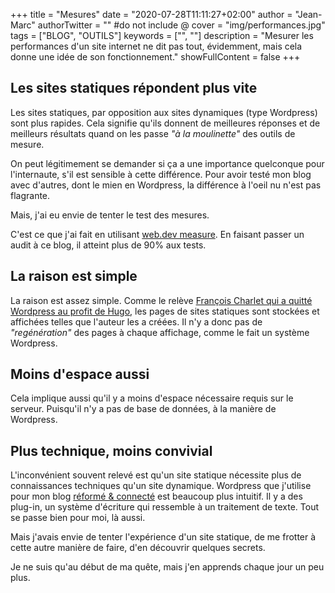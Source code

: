 +++
title = "Mesures"
date = "2020-07-28T11:11:27+02:00"
author = "Jean-Marc"
authorTwitter = "" #do not include @
cover = "img/performances.jpg"
tags = ["BLOG", "OUTILS"]
keywords = ["", ""]
description = "Mesurer les performances d'un site internet ne dit pas tout, évidemment, mais cela donne une idée de son fonctionnement."
showFullContent = false
+++

## Les sites statiques répondent plus vite

Les sites statiques, par opposition aux sites dynamiques (type Wordpress) sont plus rapides. Cela signifie qu'ils donnent de meilleures réponses et de meilleurs résultats quand on les passe *"à la moulinette"* des outils de mesure.

On peut légitimement se demander si ça a une importance quelconque pour l'internaute, s'il est sensible à cette différence. Pour avoir testé mon blog avec d'autres, dont le mien en Wordpress, la différence à l'oeil nu n'est pas flagrante.

Mais, j'ai eu envie de tenter le test des mesures.

C'est ce que j'ai fait en utilisant [web.dev measure](https://web.dev/measure/). En faisant passer un audit à ce blog, il atteint plus de 90% aux tests.

## La raison est simple

La raison est assez simple. Comme le relève [François Charlet qui a quitté Wordpress au profit de Hugo](https://francoischarlet.ch/2020/jai-quitte-wordpress-pour-hugo/#site-dynamique-et-site-statique), les pages de sites statiques sont stockées et affichées telles que l'auteur les a créées. Il n'y a donc pas de *"regénération"* des pages à chaque affichage, comme le fait un système Wordpress.

## Moins d'espace aussi

Cela implique aussi qu'il y a moins d'espace nécessaire requis sur le serveur. Puisqu'il n'y a pas de base de données, à la manière de Wordpress.

## Plus technique, moins convivial

L'inconvénient souvent relevé est qu'un site statique nécessite plus de connaissances techniques qu'un site dynamique. Wordpress que j'utilise pour mon blog [réformé & connecté](https://jeanmarcleresche.ch) est beaucoup plus intuitif. Il y a des plug-in, un système d'écriture qui ressemble à un traitement de texte. Tout se passe bien pour moi, là aussi.

Mais j'avais envie de tenter l'expérience d'un site statique, de me frotter à cette autre manière de faire, d'en découvrir quelques secrets.

Je ne suis qu'au début de ma quête, mais j'en apprends chaque jour un peu plus. 